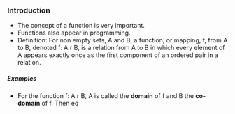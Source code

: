 
### Introduction

- The concept of a function is very important. 
- Functions also appear in programming. 
- Definition: For non empty sets, A and B, a function, or mapping, f, from A to B, denoted f: A r B, is a relation from A to B in which every element of A appears exactly once as the first component of an ordered pair in a relation. 

##### Examples

- For the function f: A r B, A is called the **domain** of f and B the **co-domain** of f. Then eq